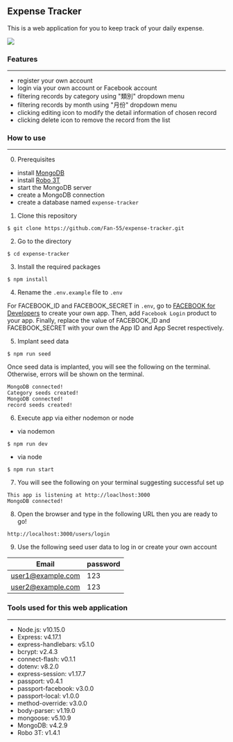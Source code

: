 ## Expense Tracker

This is a web application for you to keep track of your daily expense.

![](/screenshot/expense_tracker.png)


### Features
---
- register your own account
- login via your own account or Facebook account
- filtering records by category using "類別" dropdown menu
- filtering records by month using "月份" dropdown menu
- clicking editing icon to modify the detail information of chosen record
- clicking delete icon to remove the record from the list

### How to use
---
0. Prerequisites
- install [MongoDB](https://www.mongodb.com/try/download/community)
- install [Robo 3T](https://robomongo.org/)
- start the MongoDB server
- create a MongoDB connection
- create a database named `expense-tracker`

1. Clone this repository 

```
$ git clone https://github.com/Fan-55/expense-tracker.git
```

2. Go to the directory 

```
$ cd expense-tracker
```

3. Install the required packages 

```
$ npm install
```

4. Rename the `.env.example` file to `.env`

For FACEBOOK_ID and FACEBOOK_SECRET in `.env`, go to [FACEBOOK for Developers](https://developers.facebook.com/) to create your own app. Then, add `Facebook Login` product to your app. Finally, replace the value of FACEBOOK_ID and FACEBOOK_SECRET with your own the App ID and App Secret respectively.

5. Implant seed data
```
$ npm run seed
```
Once seed data is implanted, you will see the following on the terminal. Otherwise, errors will be shown on the terminal.
```
MongoDB connected!
Category seeds created!
MongoDB connected!
record seeds created!
```

6. Execute app via either nodemon or node

- via nodemon

```
$ npm run dev
```

- via node

```
$ npm run start
```

7. You will see the following on your terminal suggesting successful set up

```
This app is listening at http://loaclhost:3000
MongoDB connected!
```
8. Open the browser and type in the following URL then you are ready to go!

```
http://localhost:3000/users/login
```

9. Use the following seed user data to log in or create your own account

| Email | password |
| ------ | ------ |
| user1@example.com | 123 |
| user2@example.com | 123 |
### Tools used for this web application
---
- Node.js: v10.15.0
- Express: v4.17.1
- express-handlebars: v5.1.0
- bcrypt: v2.4.3
- connect-flash: v0.1.1
- dotenv: v8.2.0
- express-session: v1.17.7
- passport: v0.4.1
- passport-facebook: v3.0.0
- passport-local: v1.0.0
- method-override: v3.0.0
- body-parser: v1.19.0
- mongoose: v5.10.9
- MongoDB: v4.2.9
- Robo 3T: v1.4.1
